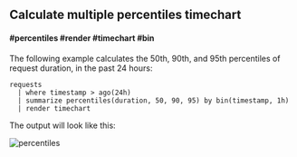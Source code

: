 ## Calculate multiple percentiles timechart
#### #percentiles #render #timechart #bin
<!-- article_id: 3107‎2017‏‎03827007 -->

The following example calculates the 50th, 90th, and 95th percentiles of request duration, in the past 24 hours:

```AIQL
requests 
  | where timestamp > ago(24h) 
  | summarize percentiles(duration, 50, 90, 95) by bin(timestamp, 1h) 
  | render timechart
```

The output will look like this:
<p><img src="~/examples/images/percentiles.png" alt="percentiles"></p>